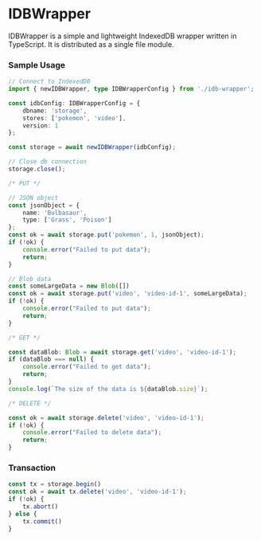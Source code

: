 # IDBWrapper
IDBWrapper is a simple and lightweight IndexedDB wrapper written in TypeScript. It is distributed as a single file module.

### Sample Usage

```TypeScript
// Connect to IndexedDB
import { newIDBWrapper, type IDBWrapperConfig } from './idb-wrapper';

const idbConfig: IDBWrapperConfig = {
	dbname: 'storage',
	stores: ['pokemon', 'video'],
	version: 1
};

const storage = await newIDBWrapper(idbConfig);

// Close db connection
storage.close();
```

```TypeScript
/* PUT */

// JSON object
const jsonObject = {
	name: 'Bulbasaur', 
	type: ['Grass', 'Poison']
};
const ok = await storage.put('pokemon', 1, jsonObject);
if (!ok) {
	console.error("Failed to put data");
	return;
}

// Blob data
const someLargeData = new Blob([])
const ok = await storage.put('video', 'video-id-1', someLargeData);
if (!ok) {
	console.error("Failed to put data");
	return;
}
```

```TypeScript
/* GET */

const dataBlob: Blob = await storage.get('video', 'video-id-1');
if (dataBlob === null) {
	console.error("Failed to get data");
	return;
}
console.log(`The size of the data is ${dataBlob.size}`);
```

```TypeScript
/* DELETE */

const ok = await storage.delete('video', 'video-id-1');
if (!ok) {
	console.error("Failed to delete data");
	return;
}
```

### Transaction
```TypeScript
const tx = storage.begin()
const ok = await tx.delete('video', 'video-id-1');
if (!ok) {
	tx.abort()
} else {
	tx.commit()
}
```